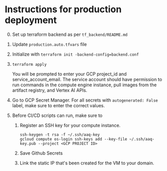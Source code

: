 # Instructions for production deployment

0. Set up terraform backend as per `tf_backend/README.md`
1. Update `production.auto.tfvars` file
2. Initialize with `terraform init -backend-config=backend.conf`
3. `terraform apply`

   You will be prompted to enter your GCP project_id and service_account_email. The
   service account should have permission to run commands in the compute engine
   instance, pull images from the artifact registry, and Vertex AI APIs.

4. Go to GCP Secret Manager. For all secrets with `autogenerated: False` label, make
   sure to enter the correct values.
5. Before CI/CD scripts can run, make sure to

   1. Register an SSH key for your compute instance.

      ```shell
      ssh-keygen -t rsa -f ~/.ssh/aaq-key
      gcloud compute os-login ssh-keys add --key-file ~/.ssh/aaq-key.pub --project <GCP PROJECT ID>
      ```

   2. Save Github Secrets

   3. Link the static IP that's been created for the VM to your domain.
